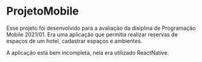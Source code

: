 # ProjetoMobile

Esse projeto foi desenvolvido para a avaliação da disiplina de Programação Mobile 2021/01. Era uma aplicação que permitia realizar reservas de espaços de um hotel, cadastrar espaços e ambientes.

A aplicação está bem incompleta, nela era utilizado ReactNative.
